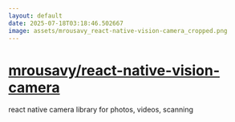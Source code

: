 ```yaml
---
layout: default
date: 2025-07-18T03:18:46.502667
image: assets/mrousavy_react-native-vision-camera_cropped.png
---
```


# [mrousavy/react-native-vision-camera](https://github.com/mrousavy/react-native-vision-camera)

react native camera library for photos, videos, scanning
